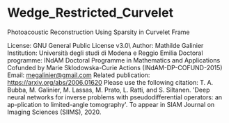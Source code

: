 # Wedge_Restricted_Curvelet
Photoacoustic Reconstruction Using Sparsity in Curvelet Frame

License: GNU General Public License v3.0\\
Author: Mathilde Galinier
Institution: Università degli studi di Modena e Reggio Emilia
Doctoral programme: INdAM Doctoral Programme in Mathematics and Applications Cofunded by Marie Sklodowska-Curie Actions (INdAM-DP-COFUND-2015)
Email: megalinier@gmail.com
Related publication: https://arxiv.org/abs/2006.01620
Please use the following citation:
T. A. Bubba, M. Galinier, M. Lassas, M. Prato, L. Ratti, and S. Siltanen. 'Deep neural networks for inverse problems with pseudodifferential operators: an ap-plication to limited-angle tomography'. To appear in SIAM Journal on Imaging Sciences (SIIMS), 2020.
